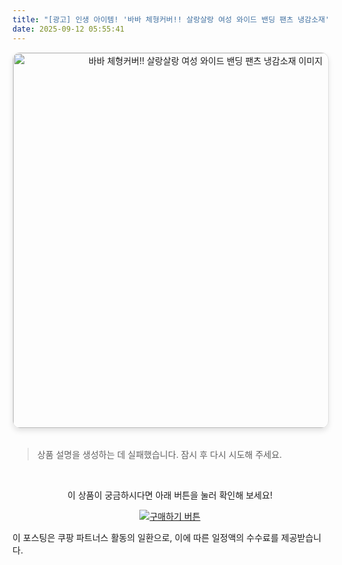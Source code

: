 ```yaml
---
title: "[광고] 인생 아이템! '바바 체형커버!! 살랑살랑 여성 와이드 밴딩 팬츠 냉감소재'을(를) 만나보세요."
date: 2025-09-12 05:55:41
---
```


<div align="center">
    <a href="https://link.coupang.com/re/AFFSDP?lptag=AF8916626&pageKey=8192676999&itemId=23452202392&vendorItemId=90478957292&traceid=V0-153-e4804aff7a5b9086&clickBeacon=16264690-8f9d-11f0-bca5-36cc304597b3%7E3&requestid=20250912145529259250594725&token=31850C%7CMIXED" target="_blank">
        <img src="https://ads-partners.coupang.com/image1/AYhk9QwjYcvvkjnVASPOXXZaSzZrOgwie2VRbKa5CFwStmhEWvm885hAHuZ9mVflhRKyhCU_2EFNoAuhBClLPEkZOGSvL3IzvH1OIqm7zKTX8I8KwsAUjZkWbcXoeW_gfFEz7xHiit5CbZenjwURIGNhH142B_ZpItG_fzqddADByoaBp8rs1JT4jwl7Z4mWUzuzs1bQdyOmKKeVc00u-4KP6b9ibTQctgnSZSa-AgXDNZC6-ZPBLZog5gheUzg7bVPnDHVptm2Nhhh09tuGfpccz3NDerIA7gFf2681XLKSH3wa40Riffw1" alt="바바 체형커버!! 살랑살랑 여성 와이드 밴딩 팬츠 냉감소재 이미지" width="600" style="max-width: 100%; height: auto; border-radius: 12px; border: 1px solid #e0e0e0; box-shadow: 0 4px 8px rgba(0,0,0,0.1);">
    </a>
</div>
<br>

> 상품 설명을 생성하는 데 실패했습니다. 잠시 후 다시 시도해 주세요.



<br>

<div align="center">
  <p>이 상품이 궁금하시다면 아래 버튼을 눌러 확인해 보세요!</p>
  <a href="https://link.coupang.com/re/AFFSDP?lptag=AF8916626&pageKey=8192676999&itemId=23452202392&vendorItemId=90478957292&traceid=V0-153-e4804aff7a5b9086&clickBeacon=16264690-8f9d-11f0-bca5-36cc304597b3%7E3&requestid=20250912145529259250594725&token=31850C%7CMIXED" target="_blank">
    <img src="https://img.shields.io/badge/지금 바로 구매하기-FF5722?style=for-the-badge&logo=coupa&logoColor=white" alt="구매하기 버튼">
  </a>
</div>

이 포스팅은 쿠팡 파트너스 활동의 일환으로, 이에 따른 일정액의 수수료를 제공받습니다.
